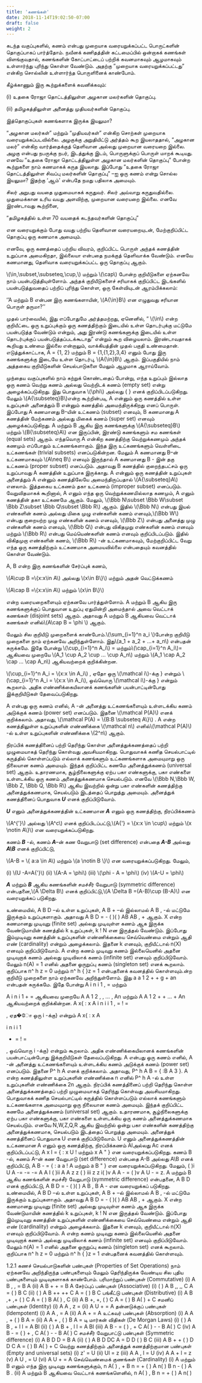 ```yaml
---
title: 'கணங்கள்'
date: 2018-11-14T19:02:50-07:00
draft: false
weight: 2
---
```





கடந்த வகுப்புகளில், கணம் என்பது முறையாக வரையறுக்கப்பட்ட பொருட்களின் தொகுப்பாகப்
பார்த்தோம். நவீனக் கணிதத்தின் கட்டமைப்பில் ஒன்றாகக் கணங்கள் விளங்குவதால், கணங்களின்
கோட்பாட்டைப் பற்றிக் கவனமாகவும் ஆழமாகவும் உள்ளார்ந்து புரிந்து கொள்ள வேண்டும். அதற்கு
”முறையாக வரையறுக்கப்பட்டது” என்கிற சொல்லின் உள்ளார்ந்த பொருளினைக் காண்போம்.


கீழ்க்காணும் இரு கூற்றுக்களைக் கவனிக்கவும்:

(i) உதகை ரோஜா தொட்டத்திலுள்ள அழகான மலர்களின் தொகுப்பு.

(ii) தமிழகத்திலுள்ள அனைத்து முதியவர்களின் தொகுப்பு.

இத்தொகுப்புகள் கணங்களாக இருக்க இயலுமா?

“அழகான மலர்கள்” மற்றும் “முதியவர்கள்” என்கிற சொற்கள் முறையாக
வரையறுக்கப்படவில்லை. அழகுக்கு அறுதியிட்டு அர்த்தம் கூற இயலாததால், “அழகான மலர்” என்கிற
வார்த்தைக்குத் தெளிவான அல்லது முறையான வரையறை இல்லை. அழகு என்பது நபருக்கு நபர்,
இடத்துக்கு இடம், பொருளுக்குப் பொருள் மாறக் கூடியது. எனவே “உதகை ரோஜா தொட்டத்திலுள்ள
அழகான மலர்களின் தொகுப்பு” போன்ற கூற்றுகளை நாம் கணமாகக் கருத இயலாது. இப்போது
“உதகை ரோஜா தொட்டத்திலுள்ள சிவப்பு மலர்களின் தொகுப்பு” –ஐ ஒரு கணம் என்று சொல்ல
இயலுமா? இதற்கு ‘ஆம்’ என்பதே நமது பதிலாக அமையும்.

சிலர் அறுபது வயதை முதுமையாகக் கருதுவர். சிலர் அவ்வாறு கருதுவதில்லை. முதுமைக்கான
உரிய வயது அளவிற்கு, முறையான வரையறை இல்லை. எனவே இரண்டாவது கூற்றினை,

“தமிழகத்தில் உள்ள 70 வயதைக் கடந்தவர்களின் தொகுப்பு”

என வரையறுக்கும் போது வயது பற்றிய தெளிவான வரையறையுடன், மேற்குறிப்பிட்ட
தொகுப்பு ஒரு கணமாக அமையும்.


எனவே, ஒரு கணத்தைப் பற்றிய விவரம், குறிப்பிட்ட பொருள் அந்தக் கணத்தின் உறுப்பாக
அமைகிறதா, இல்லையா என்பதை நமக்குத் தெளிவாக்க வேண்டும். எனவே கணமானது, தெளிவாக
வரையறுக்கப்பட்ட ஒரு தொகுப்பு ஆகும்.

 \\(\in,\subset,\subseteq,\cup,\\) மற்றும் \\(\cap\\) போன்ற  குறியீடுகளை ஏற்கனவே நாம் பயன்படுத்தியுள்ளோம். அந்தக்
குறியீடுகளைச் சரியாகக் குறிப்பிட்ட இடங்களில் பயன்படுத்துவதைப் பற்றிப் புரிந்து கொள்ள, ஒரு
கேள்வியுடன் ஆரம்பிக்கலாம்:

‘’A மற்றும் B என்பன இரு கணங்களாயின், \\(A{\in}B\\)  என எழுதுவது சரியான பொருள் தருமா?’’

முதல் பார்வையில், இது எப்போதுமே அர்த்தமற்றது, ஏனெனில், “ \\(\in\\) என்ற குறியீட்டை ஒரு
உறுப்புக்கும் ஒரு கணத்திற்கும் இடையில் உள்ள தொடர்புக்கு மட்டுமே பயன்படுத்த வேண்டும்
என்றும், அது இரண்டு கணங்களுக்கு இடையில் உள்ள தொடர்புக்குப் பயன்படுத்தப்படக்கூடாது”
என்றும் கூற விழையலாம். இரண்டாவதாகக் கூறியது உண்மை இல்லை என்றாலும், வாக்கியத்தின்
முதல் பகுதி உண்மைதான். எடுத்துக்காட்டாக, A = {1, 2} மற்றும் B = {1,{1,2},3,4} எனும் போது
இரு கணங்களுக்கு இடையே உள்ள தொடர்பு, \\(A{\in}B\\) ஆகும். இப்பகுதியில் நாம் அத்தகைய
குறியீடுகளின் செயல்பாடுகளை மேலும் ஆழமாக ஆராய்வோம்.


முந்தைய வகுப்புகளில் நாம் கற்றுக் கொண்டதைப் போன்று, எந்த உறுப்பும் இல்லாத ஒரு
கணம் வெற்று கணம் அல்லது வெற்றிடக் கணம் (empty set) என்று அழைக்கப்படுகிறது. இது
பொதுவாக \\(\phi\\) அல்லது { } எனக் குறிப்பிடப்படுகிறது. மேலும் \\(A{\subseteq}B\\)என்ற கூற்றின்படி, A என்னும்
ஒரு கணத்தில் உள்ள உறுப்புகள் அனைத்தும் B என்னும் கணத்தில் அமைந்திருக்கிறது எனப்
பொருள். இப்போது A கணமானது B–யின் உட்கணம் (subset) எனவும், B கணமானது A கணத்தின்
மேற்கணம் அல்லது மிகைக் கணம் (super set) எனவும் அழைக்கப்படுகிறது. A மற்றும் B ஆகிய இரு
கணங்களுக்கு \\(A{\subseteq}B\\) மற்றும் \\(B{\subseteq}A\\) என இருப்பின், இரண்டு கணங்களும் சம கணங்கள்
(equal sets) ஆகும். எந்தவொரு A என்கிற கணத்திற்கு வெற்றுக்கணமும் அந்தக் கணமும் எப்போதும்
உட்கணங்களாகும். இந்த இரு உட்கணங்களும் வெள்ளிடை உட்கணங்கள் (trivial subsets)
எனப்படுகின்றன. மேலும் A கணமானது B–ன் உட்கணமாகவும் \\(A\neq B\\)  எனவும் இருந்தால் A
கணமானது B - இன் தகு உட்கணம் (proper subset) எனப்படும். அதாவது B கணத்தில் குறைந்தபட்சம்
ஒரு உறுப்பாவது A கணத்தின் உறுப்பாக இருக்காது. A என்னும் ஒரு கணத்தின் உறுப்புகள்
அனைத்தும் A என்னும் கணத்திலேயே அமைந்திருப்பதால் \\(A{\subseteq}A\\) எனலாம். இத்தகைய உட்கணம்
தகா உட்கணம் (improper subset) எனப்படும். வேறுவிதமாகக் கூறினால், A எனும் எந்த ஒரு
வெற்றுக்கணமில்லாத கணமும், A எனும் கணத்தின் தகா உட்கணமே ஆகும். மேலும்,
\\(\Bbb N\subset \Bbb W\subset \Bbb Z\subset \Bbb Q\subset \Bbb R\\) ஆகும். இதில் \\(\Bbb N\\) என்பது  இயல் எண்களின் கணம் அல்லது மிகை முழு
எண்களின் கணம் எனவும்,\\(\Bbb W\\) என்பது குறையற்ற முழு எண்களின் கணம் எனவும், \\(\Bbb Z\\) என்பது
அனைத்து முழு எண்களின் கணம் எனவும், \\(\Bbb Q\\) என்பது விகிதமுறு எண்களின் கணம் எனவும்
மற்றும் \\(\Bbb R\\) என்பது மெய்யெண்களின் கணம் எனவும் குறிப்பிடப்படும். இதில் விகிதமுறா எண்களின்
கணம், \\(\Bbb R\\) -ன் உட்கணமாகவும், மேற்குறிப்பிட்ட வேறு எந்த ஒரு கணத்திற்கும் உட்கணமாக
அமையவில்லை என்பதையும் கவனத்தில் கொள்ள வேண்டும்.

A, B என்ற இரு கணங்களின் சேர்ப்புக் கணம்,

\\(A\cup B =\\{x:x\in A\\) அல்லது \\(x\in B\\}\\) மற்றும் அதன் வெட்டுக்கணம்

\\(A\cap B =\\{x:x\in A\\) மற்றும் \\(x\in B\\}\\)

என்ற வரையறைகளையும் ஏற்கனவே பார்த்துள்ளோம். A மற்றும் B ஆகிய இரு
கணங்களுக்குப் பொதுவான உறுப்பு ஏதுமின்றி அமைந்தால் அவை வெட்டாக் கணங்கள் (disjoint
sets) ஆகும். அதாவது A மற்றும் B ஆகியவை வெட்டாக் கணங்கள் எனில்\\(A\cap B = \phi \\) ஆகும்.




மேலும் சில குறியீடு முறைகளைக் காண்போம்.\\(\sum_{i=1}^n a_i \\)போன்ற குறியீடு முறைகளை நாம்
ஏற்கனவே அறிந்துள்ளோம். இது\\(a_1 + a_2 + ...+ a_n\\) என்பதன் சுருக்கமே. இதே போன்று \\(\cup_{i=1}^n A_i\\)
= மற்றும்\\(\cap_{i=1}^n A_i\\)= ஆகியவை முறையே \\(A_1 \cup A_2 \cup ... \cup A_n\\) மற்றும் \\(A_1 \cap A_2 \cap ... \cap A_n\\) ஆகியவற்றைக் குறிக்கின்றன.

\\(\cup_{i=1}^n A_i = \\{x:x \in A_i\\)
, ஏதோ ஒரு \\(\mathcal i\\)-க்கு } என்றும் \\(\cap_{i=1}^n A_i = \\{x:x \in A_i\\), ஒவ்வொரு \\(\mathcal i\\)-க்கு }
என்றும் கூறலாம். அதிக எண்ணிக்கையிலானக் கணங்களின் பயன்பாட்டின்போது இக்குறியீடுகள்
தேவைப்படுகிறது.

A என்பது ஒரு கணம் எனில், A -ன் அனைத்து உட்கணங்களையும் உள்ளடக்கிய கணம்
அடுக்குக் கணம் (power set) எனப்படும். இதனை \\(\mathcal P(A)\\) எனக் குறிக்கலாம். அதாவது,
\\(\mathcal P(A) = \\{B:B \subseteq A\\}\\)  . A என்ற கணத்திலுள்ள உறுப்புகளின் எண்ணிக்கை \\(\mathcal n\\)  எனில்\\(\mathcal P(A)\\) -ல்
உள்ள உறுப்புகளின் எண்ணிக்கை \\(2^n\\) ஆகும்.

நிரப்பிக் கணத்தினைப் பற்றி தெரிந்து கொள்ள அனைத்துக்கணத்தைப் பற்றி முழுமையாகத்
தெரிந்து கொள்வது அவசியமாகிறது. பொதுவாகக் கணித செயல்பாட்டில் கருத்தில் கொள்ளப்படும்
எல்லாக் கணங்களும் உட்கணங்களாக அமையுமாறு ஒரு நிலையான கணம் அமையும். இந்தக்
குறிப்பிட்ட கணமே அனைத்துக்கணம் (universal set) ஆகும். உதாரணமாக, சூழ்நிலைகளுக்கு ஏற்ப
பகா எண்களுக்கு, பகா எண்களை உள்ளடக்கிய ஒரு கணம் அனைத்துக்கணமாக செயல்படும்.
எனவே \\(\Bbb N,\Bbb W, \Bbb Z, \Bbb Q, \Bbb R\\) ஆகிய இவற்றில் ஒன்று பகா எண்களின் கணத்திற்கு அனைத்துக்கணமாக,
செயல்படும் இடத்தைப் பொறுத்து அமையும். அனைத்துக் கணத்தினைப் பொதுவாக ***U*** எனக்
குறிப்பிடுவோம்.

***U*** எனும் அனைத்துக்கணத்தின் உட்கணமான ***A*** எனும் ஒரு கணத்திற்கு, நிரப்பிக்கணம்

\\(A^{'}\\) அல்லது \\(A^c\\) எனக் குறிப்பிடப்பட்டு,\\(A{'} = \\{x:x \in \cup\\)  மற்றும் \\(x \notin A\\}\\) என வரையறுக்கப்படுகிறது.

கணம் ***B*** -ல், கணம் ***A***–ன் கண வேறுபாடு (set difference) என்பதை ***A-B*** அல்லது ***A\B*** எனக்
குறிப்பிட்டு,

\\(A-B = \\{ a:a \in A\\) மற்றும் \\(a \notin B \\}\\) என வரையறுக்கப்படுகிறது. மேலும்,

(i) \\(U -A=A{'}\\)  (ii) \\(A-A = \phi\\)   (iii) \\(\phi - A = \phi\\)   (iv) \\(A-U = \phi\\)

***A*** மற்றும் ***B*** ஆகிய கணங்களின் சமச்சீர் வேறுபாடு (symmetric difference) என்பதனை,\\(A \Delta B\\)
எனக் குறிப்பிட்டு,\\(A \Delta B =(A-B)\cup (B-A)\\) என வரையறுக்கப் படுகிறது.

உண்மையில், A B D –ல் உள்ள உறுப்புகள், A B + –ல் இல்லாமல் A B , -ல் மட்டுமே
இருக்கும் உறுப்புகளாகும். அதாவது A B D = - ( )( ) AB AB , + ஆகும்.
X என்ற கணமானது முடிவுறு (finite set) அல்லது முடிவுள்ள கணம் ஆக இருக்க வேண்டுமாயின்
கணத்தில் k உறுப்புகள், k ! N என இருத்தல் வேண்டும். இப்போது இம்முடிவுறு கணத்தின்
உறுப்புகளின் எண்ணிக்கையை செவ்வெண்மை என்றும் ஆதி எண் (cardinality) என்றும்
அழைக்கலாம். இதனை k எனவும், குறியீட்டால் n(X) எனவும் குறிப்பிடுவோம். A என்ற கணம்
முடிவுறு கணம் இல்லையெனில் அதனை முடிவுறாக் கணம் அல்லது முடிவிலாக் கணம் (infinite set)
எனவும் குறிப்பிடுவோம். மேலும் n(A) = 1 எனில் அதனை ஓருறுப்பு கணம் (singleton set) எனக்
கூறலாம். குறிப்பாக n^ h z = 0 மற்றும் n^ h { }z = 1 என்பதனைக் கவனத்தில் கொள்ளவும்.ன்ற குறியீடு முறைகளை நாம்
ஏற்கனவே அறிந்துள்ளோம். இது a a 1 2 + + g + an என்பதன் சுருக்கமே. இதே போன்று A
i
n
i 1
,
= மற்றும்

A
i
n
i 1
+
= ஆகியவை முறையே A A 1 2 , , ... , An மற்றும் A A 1 2 + + ... + An ஆகியவற்றைக் குறிக்கின்றன.
A x{ : x A i
n
i i
1
, = ! =

, ஏத�ோ ஒரு i -க்கு} என்றும் A x{ : x A

i
n
i i 1
+ = ! =

, ஒவ்வொரு i -க்கு}
என்றும் கூறலாம். அதிக எண்ணிக்கையிலானக் கணங்களின் பயன்பாட்டின்போது இக்குறியீடுகள்
தேவைப்படுகிறது.
A என்பது ஒரு கணம் எனில், A -ன் அனைத்து உட்கணங்களையும் உள்ளடக்கிய கணம்
அடுக்குக் கணம் (power set) எனப்படும். இதனை P^ h A எனக் குறிக்கலாம். அதாவது,
P^ h A B = { :B A 3 }. A என்ற கணத்திலுள்ள உறுப்புகளின் எண்ணிக்கை n எனில் P^ h A -ல்
உள்ள உறுப்புகளின் எண்ணிக்கை 2n ஆகும்.
நிரப்பிக் கணத்தினைப் பற்றி தெரிந்து கொள்ள அனைத்துக்கணத்தைப் பற்றி முழுமையாகத்
தெரிந்து கொள்வது அவசியமாகிறது. பொதுவாகக் கணித செயல்பாட்டில் கருத்தில் கொள்ளப்படும்
எல்லாக் கணங்களும் உட்கணங்களாக அமையுமாறு ஒரு நிலையான கணம் அமையும். இந்தக்
குறிப்பிட்ட கணமே அனைத்துக்கணம் (universal set) ஆகும். உதாரணமாக, சூழ்நிலைகளுக்கு ஏற்ப
பகா எண்களுக்கு, பகா எண்களை உள்ளடக்கிய ஒரு கணம் அனைத்துக்கணமாக செயல்படும்.
எனவே N,W,Z,Q,R ஆகிய இவற்றில் ஒன்று பகா எண்களின் கணத்திற்கு அனைத்துக்கணமாக,
செயல்படும் இடத்தைப் பொறுத்து அமையும். அனைத்துக் கணத்தினைப் பொதுவாக U எனக்
குறிப்பிடுவோம்.
U எனும் அனைத்துக்கணத்தின் உட்கணமான A எனும் ஒரு கணத்திற்கு, நிரப்பிக்கணம்
Alஅல்லது Ac எனக் குறிப்பிடப்பட்டு, A x l = { : x U ! மற்றும் x A " } என வரையறுக்கப்படுகிறது.
கணம் B -ல், கணம் A–ன் கண வேறுபாடு (set difference) என்பதை A-B அல்லது A\B எனக்
குறிப்பிட்டு,
A B - = { : a a ! A மற்றும் a B " } என வரையறுக்கப்படுகிறது. மேலும்,
( )i U A -= -= -= A A l ( )ii A A z z ( ) iii z z i( )v A A - = ( )v A U - = z.
A மற்றும் B ஆகிய கணங்களின் சமச்சீர் வேறுபாடு (symmetric difference) என்பதனை, A B D
எனக் குறிப்பிட்டு, A B D = - ( )( ) A B , B A - என வரையறுக்கப் படுகிறது.
உண்மையில், A B D –ல் உள்ள உறுப்புகள், A B + –ல் இல்லாமல் A B , -ல் மட்டுமே
இருக்கும் உறுப்புகளாகும். அதாவது A B D = - ( )( ) AB AB , + ஆகும்.
X என்ற கணமானது முடிவுறு (finite set) அல்லது முடிவுள்ள கணம் ஆக இருக்க வேண்டுமாயின்
கணத்தில் k உறுப்புகள், k ! N என இருத்தல் வேண்டும். இப்போது இம்முடிவுறு கணத்தின்
உறுப்புகளின் எண்ணிக்கையை செவ்வெண்மை என்றும் ஆதி எண் (cardinality) என்றும்
அழைக்கலாம். இதனை k எனவும், குறியீட்டால் n(X) எனவும் குறிப்பிடுவோம். A என்ற கணம்
முடிவுறு கணம் இல்லையெனில் அதனை முடிவுறாக் கணம் அல்லது முடிவிலாக் கணம் (infinite set)
எனவும் குறிப்பிடுவோம். மேலும் n(A) = 1 எனில் அதனை ஓருறுப்பு கணம் (singleton set) எனக்
கூறலாம். குறிப்பாக n^ h z = 0 மற்றும் n^ h { }z = 1 என்பதனைக் கவனத்தில் கொள்ளவும்.



1.2.1 கணச் செயல்பாடுகளின் பண்புகள் (Properties of Set Operations)
நாம் ஏற்கனவே அறிந்திருந்த பண்புகளையும் மேலும் தெரிந்திருக்க வேண்டிய சில புதிய
பண்புகளையும் முடிவுகளாகக் காண்போம்.
பரிமாற்றுப் பண்புகள் (Commutative)
(i) A B , , = B A (ii) A B + + = B A
சேர்ப்புப் பண்புகள் (Associative)
(i) ( ) A B ,, ,, C A = ( ) B C (ii) ( ) A B ++ ++ C A = ( ) B C
பங்கீட்டு பண்புகள் (Distributive)
(i) A B ,+ ,+ ( ) C A = ( ) B A( ) , C (ii) A B +, +, ( ) C A = ( ) B A( ) + C
சமனிப் பண்புகள் (Identity)
(i) A A , z = (ii) A U + = A
தன்னடுக்குப் பண்புகள் (Idempotent)
(i) A A , = A (ii) A A + = A
உட்கவர் பண்புகள் (Absorption)
(i) A A , + ( ) B A = (ii) A A + , ( ) B A =
டி மார்கன் விதிகள் (De Morgan Laws)
(i) ( ) A B , + l l = A Bl (ii) ( ) A B + , l l = A Bl
(iii) A B - = ( ) , + C A( ) - - B A( ) C (iv) A B - = ( ) + , C A( ) - - B A( ) C
சமச்சீர் வேறுபாட்டு பண்புகள் (Symmetric difference)
(i) A B D D = B A (ii) ( ) A B D DC A = D D ( ) B C
(iii) A B + + ( ) D D C A = ( ) B A( ) + C
வெற்று கணத்திற்கும் அனைத்துக் கணத்திற்குமான பண்புகள் (Empty and universal sets)
(i) z' = U (ii) Ul = z
(iii) A A , l = U (iv) A A + l = z
(v) A U , = U (vi) A U + = A
செவ்வெண்மைக் குணங்கள் (Cardinality)
(i) A மற்றும் B எனும் எந்த இரு முடிவுறு கணங்களுக்கும்,
n A( ) , + B n = + ( ) A n( ) B n - ( ) A B .
(ii) A மற்றும் B ஆகியவை வெட்டாக் கணங்களெனில், n A( ) , B n = + ( ) A n( )